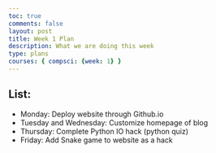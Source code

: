 ```yaml
---
toc: true
comments: false
layout: post
title: Week 1 Plan
description: What we are doing this week
type: plans
courses: { compsci: {week: 1} }
---
```

## List:
- Monday: Deploy website through Github.io
- Tuesday and Wednesday: Customize homepage of blog
- Thursday: Complete Python IO hack (python quiz)
- Friday: Add Snake game to website as a hack